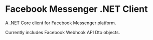 # Facebook Messenger .NET Client

A .NET Core client for Facebook Messenger platform.

Currently includes Facebook Webhook API Dto objects.

